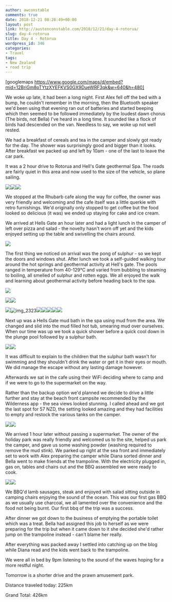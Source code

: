 ```yaml
---
author: awconstable
comments: true
date: 2018-12-21 08:28:49+00:00
layout: post
link: http://austenconstable.com/2018/12/21/day-4-rotorua/
slug: day-4-rotorua
title: Day 4 - Rotorua
wordpress_id: 346
categories:
- Travel
tags:
- New Zealand
- road trip
---
```


[googlemaps https://www.google.com/maps/d/embed?mid=12BriGm8oTYtzXYEFKVS0GX9DueWRF3qk&w=640&h=480]

We woke up late, it had been a long night. First Alex fell off the bed with a bump, he couldn't remember in the morning, then the Bluetooth speaker we'd been using that evening ran out of batteries and started beeping which then seemed to be followed immediately by the loudest dawn chorus (The birds, not Bella) I've heard in a long time. It sounded like a flock of birds had descended on the van. Needless to say, we woke up not well rested.

We had a breakfast of cereals and tea in the camper and slowly got ready for the day. The shower was surprisingly good and bigger than it looks. After breakfast we packed up and left by 10am - one of the last to leave the car park.

It was a 2 hour drive to Rotorua and Hell's Gate geothermal Spa. The roads are fairly quiet in this area and now used to the size of the vehicle, so plane sailing.

![](../../../images/2018/12/img_9831.jpg)![](../../../images/2018/12/img_9839.jpg)![](../../../images/2018/12/img_9840.jpg)

We stopped at the Rhubarb cafe along the way for coffee, the owner was very friendly and welcoming and the cafe itself was a little querkie with retro furnishings. We'd originally only stopped to get coffee but the food looked so delicious (it was) we ended up staying for cake and ice cream.

We arrived at Hells Gate an hour later and had a light lunch in the camper of left over pizza and salad - the novelty hasn't worn off yet and the kids enjoyed setting up the table and swivelling the chairs around.

![](../../../images/2018/12/img_2311.jpg)

The first thing we noticed on arrival was the pong of sulphur - so we kept the doors and windows shut. After lunch we took a self-guided walking tour around the hot springs and geothermal activity at Hell's gate. The pools ranged in temperature from 40-129°C and varied from bubbling to steaming to boiling, all smelled of sulphur and rotten eggs. We all enjoyed the walk and learning about geothermal activity before heading back to the spa.

![](../../../images/2018/12/img_9842.jpg)

![](../../../images/2018/12/img_9841.jpg)![](../../../images/2018/12/img_9845.jpg)

![](../../../images/2018/12/img_2320.jpg)![img_2323](../../../images/2018/12/img_2323.jpg?w=1536)![](../../../images/2018/12/img_2330.jpg)![](../../../images/2018/12/img_2331.jpg)![](../../../images/2018/12/img_2332.jpg)![](../../../images/2018/12/img_2335.jpg)![](../../../images/2018/12/img_2339.jpg)

Next up was a Hells Gate mud bath in the spa using mud from the area. We changed and slid into the mud filled hot tub, smearing mud over ourselves. When our time was up we took a quick shower before a quick cool down in the plunge pool followed by a sulphur bath.

![](../../../images/2018/12/img_9875.jpg)![](../../../images/2018/12/img_9883.jpg)

It was difficult to explain to the children that the sulphur bath wasn't for swimming and they shouldn't drink the water or get it in their eyes or mouth. We did manage the escape without any lasting damage however.

Afterwards we sat in the cafe using their WiFi deciding where to camp and if we were to go to the supermarket on the way.

Rather than the backup option we'd planned we decide to drive a little further and stay at the beach front campsite recommended by the Wilderness app - the sea views looked stunning. I called ahead and we got the last spot for 57 NZD, the setting looked amazing and they had facilities to empty and restock the various tanks on the camper.

![](../../../images/2018/12/img_9885.jpg)![](../../../images/2018/12/img_9886.jpg)

We arrived 1 hour later without passing a supermarket. The owner of the holiday park was really friendly and welcomed us to the site, helped us park the camper, and gave us some washing powder (washing required to remove the mud stink). We parked up right at the sea front and immediately set to work with Alex preparing the camper while Diana sorted dinner and Bella went to make friends at the trampoline. With the electricity plugged in, gas on, tables and chairs out and the BBQ assembled we were ready to cook.

![](../../../images/2018/12/img_9888.jpg)![](../../../images/2018/12/img_9891.jpg)

We BBQ'd lamb sausages, steak and enjoyed with salad sitting outside in camping chairs enjoying the sound of the ocean. This was our first gas BBQ as we usually use charcoal, we all lamented over the convenience and the food not being burnt. Our first bbq of the trip was a success.

After dinner we got down to the business of emptying the portable toilet which was a treat. Bella had assigned this job to herself as we were preparing for the trip but when it came down to it she decided she'd rather jump on the trampoline instead - can't blame her really.

After everything was packed away I settled into catching up on the blog while Diana read and the kids went back to the trampoline.

We were all in bed by 9pm listening to the sound of the waves hoping for a more restful night.

Tomorrow is a shorter drive and the prawn amusement park.

Distance traveled today: 225km

Grand Total: 426km
